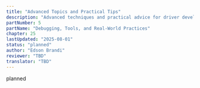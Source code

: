 ```yaml
---
title: "Advanced Topics and Practical Tips"
description: "Advanced techniques and practical advice for driver development"
partNumber: 5
partName: "Debugging, Tools, and Real-World Practices"
chapter: 25
lastUpdated: "2025-08-01"
status: "planned"
author: "Edson Brandi"
reviewer: "TBD"
translator: "TBD"
---
```


planned
